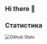 ## Hi there 👋

<!--
**13NotReal13/13NotReal13** is a ✨ _special_ ✨ repository because its `README.md` (this file) appears on your GitHub profile.

Here are some ideas to get you started:

- 🔭 I’m currently working on ...
- 🌱 I’m currently learning ...
- 👯 I’m looking to collaborate on ...
- 🤔 I’m looking for help with ...
- 💬 Ask me about ...
- 📫 How to reach me: ...
- 😄 Pronouns: ...
- ⚡ Fun fact: ...
-->

## Статистика
![Github Stats](https://github-readme-stats.vercel.app/api?username=ваше_имя_пользователя&show_icons=true&theme=radical)
